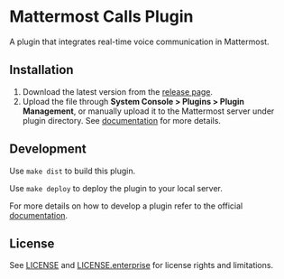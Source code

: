 # Mattermost Calls Plugin

A plugin that integrates real-time voice communication in Mattermost.

## Installation

1. Download the latest version from the [release page](https://github.com/mattermost/mattermost-plugin-calls/releases).
2. Upload the file through **System Console > Plugins > Plugin Management**, or manually upload it to the Mattermost server under plugin directory. See [documentation](https://docs.mattermost.com/administration/plugins.html#set-up-guide) for more details.

## Development

Use ```make dist``` to build this plugin.

Use `make deploy` to deploy the plugin to your local server.

For more details on how to develop a plugin refer to the official [documentation](https://developers.mattermost.com/extend/plugins/).

## License

See [LICENSE](LICENSE) and [LICENSE.enterprise](LICENSE.enterprise) for license rights and limitations.

